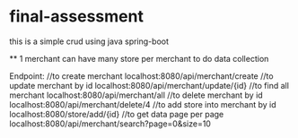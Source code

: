 # final-assessment
this is a simple crud using java spring-boot

**
1 merchant can have many store per merchant to do data collection

Endpoint:
//to create merchant
localhost:8080/api/merchant/create
//to update merchant by id
localhost:8080/api/merchant/update/{id}
//to find all merchant
localhost:8080/api/merchant/all
//to delete merchant by id
localhost:8080/api/merchant/delete/4
//to add store into merchant by id
localhost:8080/store/add/{id}
//to get data page per page
localhost:8080/api/merchant/search?page=0&size=10
